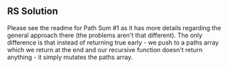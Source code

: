 ## RS Solution

Please see the readme for Path Sum #1 as it has more details regarding the
general approach there (the problems aren't that different).  The only
difference is that instead of returning true early - we push to a paths array
which we return at the end and our recursive function doesn't return anything -
it simply mutates the paths array.
